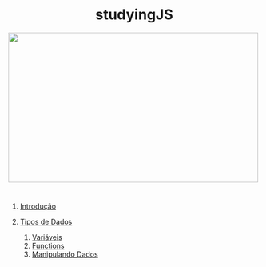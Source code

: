 <h1 align="center"> studyingJS </h1>
 
 
 <img src="https://sujeitoprogramador.com/wp-content/uploads/2019/08/jsjsjs.png" width="500px" height="300px">
   

#



1. [Introdução](https://github.com/ramonxm/studyingJS/)

2. [Tipos de Dados](https://github.com/ramonxm/studyingJS/blob/master/Tipos%20de%20Dados%20e%20Vari%C3%A1veis/TiposDeDados.md) 
   1. [Variáveis](https://github.com/ramonxm/studyingJS/blob/master/Tipos%20de%20Dados%20e%20Vari%C3%A1veis/variaveis.md)
   2.  [Functions](https://github.com/ramonxm/studyingJS/blob/master/Fun%C3%A7%C3%B5es/functions.md)
   3.  [Manipulando Dados](https://github.com/ramonxm/studyingJS/blob/master/Tipos%20de%20Dados%20e%20Vari%C3%A1veis/ManipulandoDados.md)



